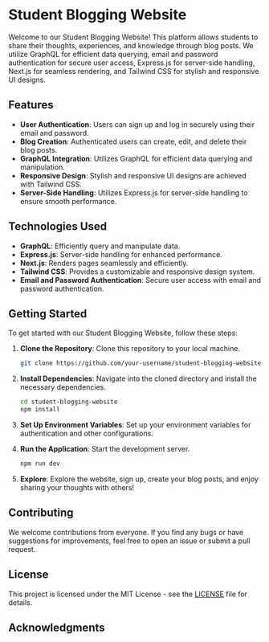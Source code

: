 # Student Blogging Website

Welcome to our Student Blogging Website! This platform allows students to share their thoughts, experiences, and knowledge through blog posts. We utilize GraphQL for efficient data querying, email and password authentication for secure user access, Express.js for server-side handling, Next.js for seamless rendering, and Tailwind CSS for stylish and responsive UI designs.

## Features

- **User Authentication**: Users can sign up and log in securely using their email and password.
- **Blog Creation**: Authenticated users can create, edit, and delete their blog posts.
- **GraphQL Integration**: Utilizes GraphQL for efficient data querying and manipulation.
- **Responsive Design**: Stylish and responsive UI designs are achieved with Tailwind CSS.
- **Server-Side Handling**: Utilizes Express.js for server-side handling to ensure smooth performance.

## Technologies Used

- **GraphQL**: Efficiently query and manipulate data.
- **Express.js**: Server-side handling for enhanced performance.
- **Next.js**: Renders pages seamlessly and efficiently.
- **Tailwind CSS**: Provides a customizable and responsive design system.
- **Email and Password Authentication**: Secure user access with email and password authentication.

## Getting Started

To get started with our Student Blogging Website, follow these steps:

1. **Clone the Repository**: Clone this repository to your local machine.

   ```bash
   git clone https://github.com/your-username/student-blogging-website.git
   ```

2. **Install Dependencies**: Navigate into the cloned directory and install the necessary dependencies.

   ```bash
   cd student-blogging-website
   npm install
   ```

3. **Set Up Environment Variables**: Set up your environment variables for authentication and other configurations.

4. **Run the Application**: Start the development server.

   ```bash
   npm run dev
   ```

5. **Explore**: Explore the website, sign up, create your blog posts, and enjoy sharing your thoughts with others!

## Contributing

We welcome contributions from everyone. If you find any bugs or have suggestions for improvements, feel free to open an issue or submit a pull request.

## License

This project is licensed under the MIT License - see the [LICENSE](LICENSE) file for details.

## Acknowledgments

